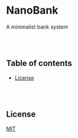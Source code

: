 # NanoBank

A minimalist bank system

<br><br>

## Table of contents

- [License](#license)

<br><br>

## License
[MIT](LICENSE.txt)
